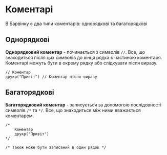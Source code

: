 # Коментарі

В Барвінку є два типи коментарів: однорядкові та багаторядкові

## Однорядкові

**Однорядковий коментар** - починається з символів `//`. Все, що знаходиться після цих символів до кінця рядка є частиною коментаря. Коментарі можуть бути в окрему рядку або слідкувати після виразу.

``` periwinkle
// Коментар
друкр("Привіт") // Коментар після виразу
```

## Багаторядкові

**Багаторядковий коментар** - записується за допомогою послідовності символів `/*` та `*/`. Все, що знаходиться між ними вважається коментарем.

``` periwinkle
/*
    Коментар
    друкр("Привіт")
*/

/* Також може бути записаний в один рядок */
```